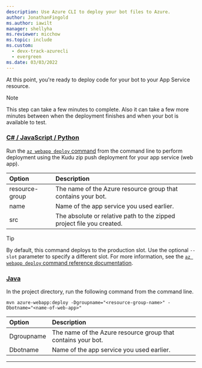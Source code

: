 ```yaml
---
description: Use Azure CLI to deploy your bot files to Azure.
author: JonathanFingold
ms.author: iawilt
manager: shellyha
ms.reviewer: micchow
ms.topic: include
ms.custom:
  - devx-track-azurecli
  - evergreen
ms.date: 03/03/2022
---
```


At this point, you're ready to deploy code for your bot to your App Service resource.

> [!NOTE]
> This step can take a few minutes to complete.
> Also it can take a few more minutes between when the deployment finishes and when your bot is available to test.

### [C# / JavaScript / Python](#tab/csharp+javascript+python)

Run the [`az webapp deploy` command](/cli/azure/webapp#az-webapp-deploy) from the command line to perform deployment using the Kudu zip push deployment for your app service (web app).

| Option         | Description                                                           |
|:---------------|:----------------------------------------------------------------------|
| resource-group | The name of the Azure resource group that contains your bot.          |
| name           | Name of the app service you used earlier.                             |
| src            | The absolute or relative path to the zipped project file you created. |

> [!TIP]
> By default, this command deploys to the production slot. Use the optional `--slot` parameter to specify a different slot.
> For more information, see the [`az webapp deploy` command reference documentation](/cli/azure/webapp#az-webapp-deploy).

### [Java](#tab/java)

In the project directory, run the following command from the command line.

```console
mvn azure-webapp:deploy -Dgroupname="<resource-group-name>" -Dbotname="<name-of-web-app>"
```

| Option     | Description                                                  |
|:-----------|:-------------------------------------------------------------|
| Dgroupname | The name of the Azure resource group that contains your bot. |
| Dbotname   | Name of the app service you used earlier.                    |

---
